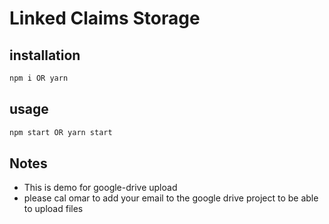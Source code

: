 # Linked Claims Storage

## installation
```bash
npm i OR yarn
```

## usage
```bash
npm start OR yarn start
```

## Notes
- This is demo for google-drive upload
- please cal omar to add your email to the google drive project to be able to upload files
